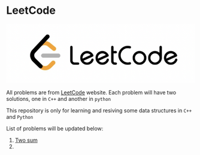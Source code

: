 # LeetCode

![leetcode](figures/leetcode.png)

All problems are from [LeetCode](https://leetcode.com/problemset/all/) website. Each problem will have two solutions, one in `C++` and another in `python`

This repository is only for learning and resiving some data structures in `C++` and `Python`

List of problems will be updated below:

1. [Two sum](https://leetcode.com/problems/two-sum/)
2. 
